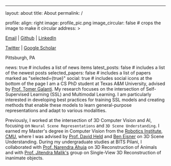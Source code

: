 ---
layout: about
title: About
permalink: /


profile:
  align: right
  image: profile_pic.png
  image_circular: false # crops the image to make it circular
  address: >
    <p><a href='mailto:achleshl@andrew.cmu.edu'> Email</a> | <a href='https://github.com/Achleshwar'>Github</a> | <a href='https://www.linkedin.com/in/achleshwar-luthra-b80391187/'>LinkedIn</a></p>
    <p><a href='https://twitter.com/luthra_achal'>Twitter</a> | <a href='https://scholar.google.com/citations?user=37Cxhr0AAAAJ'>Google Scholar</a></p>
    <p></i>Pittsburgh, PA</p>

news: true  # includes a list of news items
latest_posts: false  # includes a list of the newest posts
selected_papers: false # includes a list of papers marked as "selected={true}"
social: true  # includes social icons at the bottom of the page
I am a CS PhD student at Texas A&M University, advised by [Prof. Tomer Galanti](https://tomergalanti.github.io/). My research focuses on the intersection of Self-Supervised Learning (SSL) and Multimodal Learning. I am particularly interested in developing best practices for training SSL models and creating methods that enable these models to learn general-purpose representations and adapt to various modalities.

Previously, I worked at the intersection of 3D Computer Vision and AI, focusing on `Neural Scene Representations` and `3D Scene Understanding`. I earned my Master's degree in Computer Vision from the [Robotics Institute, CMU](https://www.ri.cmu.edu/), where I was advised by [Prof. David Held](https://davheld.github.io/) and [Ben Eisner](https://beisner.me/) on 3D Scene Understanding. During my undergraduate studies at BITS Pilani, I collaborated with [Prof. Narendra Ahuja](https://vision.ai.illinois.edu/ahuja.html) on 3D Reconstruction of Animals and with [Prof. Jitendra Malik's](https://people.eecs.berkeley.edu/~malik/) group on Single-View 3D Reconstruction of inanimate objects.
